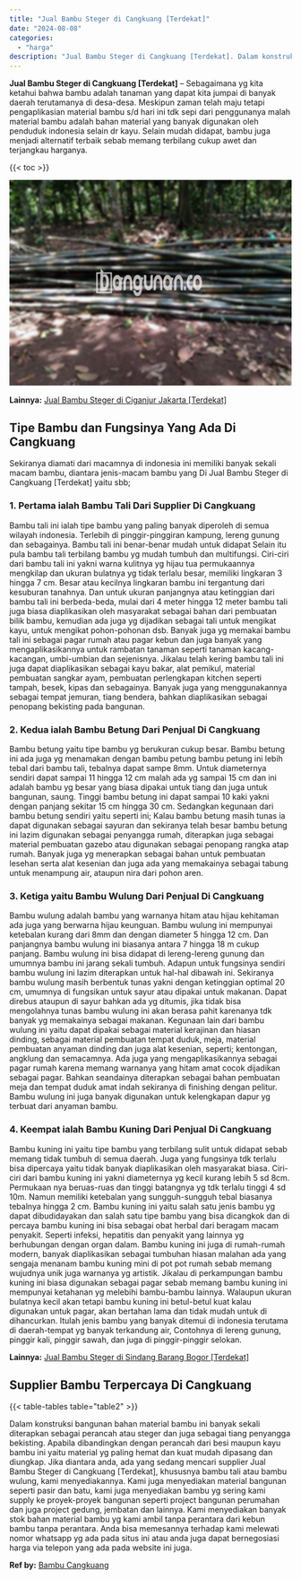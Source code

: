 ```yaml
---
title: "Jual Bambu Steger di Cangkuang [Terdekat]"
date: "2024-08-08"
categories: 
  - "harga"
description: "Jual Bambu Steger di Cangkuang [Terdekat]. Dalam konstruksi bangunan bahan material bambu ini banyak sekali diterapkan sebagai perancah atau steger dan juga..."
---
```


**Jual Bambu Steger di Cangkuang \[Terdekat\]** – Sebagaimana yg kita ketahui bahwa bambu adalah tanaman yang dapat kita jumpai di banyak daerah terutamanya di desa-desa. Meskipun zaman telah maju tetapi pengaplikasian material bambu s/d hari ini tdk sepi dari penggunanya malah material bambu adalah bahan material yang banyak digunakan oleh penduduk indonesia selain dr kayu. Selain mudah didapat, bambu juga menjadi alternatif terbaik sebab memang terbilang cukup awet dan terjangkau harganya.

{{< toc >}}

![Jual Bambu Steger di Cangkuang [Terdekat]](/images/jual-bambu-tali-27.png)

**Lainnya:** [Jual Bambu Steger di Ciganjur Jakarta \[Terdekat\]](https://bambu.bangunan.co/jual-bambu-steger-di-ciganjur-jakarta-terdekat/)

## Tipe Bambu dan Fungsinya Yang Ada Di Cangkuang

Sekiranya diamati dari macamnya di indonesia ini memiliki banyak sekali macam bambu, diantara jenis-macam bambu yang Di Jual Bambu Steger di Cangkuang \[Terdekat\] yaitu sbb;

### 1\. Pertama ialah Bambu Tali Dari Supplier Di Cangkuang

Bambu tali ini ialah tipe bambu yang paling banyak diperoleh di semua wilayah indonesia. Terlebih di pinggir-pinggiran kampung, lereng gunung dan sebagainya. Bambu tali ini benar-benar mudah untuk didapat Selain itu pula bambu tali terbilang bambu yg mudah tumbuh dan multifungsi. Ciri-ciri dari bambu tali ini yakni warna kulitnya yg hijau tua permukaannya mengkilap dan ukuran bulatnya yg tidak terlalu besar, memiliki lingkaran 3 hingga 7 cm. Besar atau kecilnya lingkaran bambu ini tergantung dari kesuburan tanahnya. Dan untuk ukuran panjangnya atau ketinggian dari bambu tali ini berbeda-beda, mulai dari 4 meter hingga 12 meter bambu tali juga biasa diaplikasikan oleh masyarakat sebagai bahan dari pembuatan bilik bambu, kemudian ada juga yg dijadikan sebagai tali untuk mengikat kayu, untuk mengikat pohon-pohonan dsb. Banyak juga yg memakai bambu tali ini sebagai pagar rumah atau pagar kebun dan juga banyak yang mengaplikasikannya untuk rambatan tanaman seperti tanaman kacang-kacangan, umbi-umbian dan sejenisnya. Jikalau telah kering bambu tali ini juga dapat diaplikasikan sebagai kayu bakar, alat pemikul, material pembuatan sangkar ayam, pembuatan perlengkapan kitchen seperti tampah, besek, kipas dan sebagainya. Banyak juga yang menggunakannya sebagai tempat jemuran, tiang bendera, bahkan diaplikasikan sebagai penopang bekisting pada bangunan.

### 2\. Kedua ialah Bambu Betung Dari Penjual Di Cangkuang

Bambu betung yaitu tipe bambu yg berukuran cukup besar. Bambu betung ini ada juga yg menamakan dengan bambu petung bambu petung ini lebih tebal dari bambu tali, tebalnya dapat sampe 8mm. Untuk diameternya sendiri dapat sampai 11 hingga 12 cm malah ada yg sampai 15 cm dan ini adalah bambu yg besar yang biasa dipakai untuk tiang dan juga untuk bangunan, saung. Tinggi bambu betung ini dapat sampai 10 kaki yakni dengan panjang sekitar 15 cm hingga 30 cm. Sedangkan kegunaan dari bambu betung sendiri yaitu seperti ini; Kalau bambu betung masih tunas ia dapat digunakan sebagai sayuran dan sekiranya telah besar bambu betung ini lazim digunakan sebagai penyangga rumah, diterapkan juga sebagai material pembuatan gazebo atau digunakan sebagai penopang rangka atap rumah. Banyak juga yg menerapkan sebagai bahan untuk pembuatan lesehan serta alat kesenian dan juga ada yang memakainya sebagai tabung untuk menampung air, ataupun nira dari pohon aren.

### 3\. Ketiga yaitu Bambu Wulung Dari Penjual Di Cangkuang

Bambu wulung adalah bambu yang warnanya hitam atau hijau kehitaman ada juga yang berwarna hijau keunguan. Bambu wulung ini mempunyai ketebalan kurang dari 8mm dan dengan diameter 5 hingga 12 cm. Dan panjangnya bambu wulung ini biasanya antara 7 hingga 18 m cukup panjang. Bambu wulung ini bisa didapat di lereng-lereng gunung dan umumnya bambu ini jarang sekali tumbuh. Adapun untuk fungsinya sendiri bambu wulung ini lazim diterapkan untuk hal-hal dibawah ini. Sekiranya bambu wulung masih berbentuk tunas yakni dengan ketinggian optimal 20 cm, umumnya di fungsikan untuk sayur atau dipakai untuk makanan. Dapat direbus ataupun di sayur bahkan ada yg ditumis, jika tidak bisa mengolahnya tunas bambu wulung ini akan berasa pahit karenanya tdk banyak yg memakainya sebagai makanan. Kegunaan lain dari bambu wulung ini yaitu dapat dipakai sebagai material kerajinan dan hiasan dinding, sebagai material pembuatan tempat duduk, meja, material pembuatan anyaman dinding dan juga alat kesenian, seperti; kentongan, angklung dan semacamnya. Ada juga yang mengaplikasikannya sebagai pagar rumah karena memang warnanya yang hitam amat cocok dijadikan sebagai pagar. Bahkan seandainya diterapkan sebagai bahan pembuatan meja dan tempat duduk amat indah sekiranya di finishing dengan pelitur. Bambu wulung ini juga banyak digunakan untuk kelengkapan dapur yg terbuat dari anyaman bambu.

### 4\. Keempat ialah Bambu Kuning Dari Penjual Di Cangkuang

Bambu kuning ini yaitu tipe bambu yang terbilang sulit untuk didapat sebab memang tidak tumbuh di semua daerah. Juga yang fungsinya tdk terlalu bisa dipercaya yaitu tidak banyak diaplikasikan oleh masyarakat biasa. Ciri-ciri dari bambu kuning ini yakni diameternya yg kecil kurang lebih 5 sd 8cm. Permukaan nya beruas-ruas dan tinggi batangnya yg tdk terlalu tinggi 4 sd 10m. Namun memiliki ketebalan yang sungguh-sungguh tebal biasanya tebalnya hingga 2 cm. Bambu kuning ini yaitu salah satu jenis bambu yg dapat dibudidayakan dan salah satu tipe bambu yang bisa dicangkok dan di percaya bambu kuning ini bisa sebagai obat herbal dari beragam macam penyakit. Seperti infeksi, hepatitis dan penyakit yang lainnya yg berhubungan dengan organ dalam. Bambu kuning ini juga di rumah-rumah modern, banyak diaplikasikan sebagai tumbuhan hiasan malahan ada yang sengaja menanam bambu kuning mini di pot pot rumah sebab memang wujudnya unik juga warnanya yg artistik. Jikalau di perkampungan bambu kuning ini biasa digunakan sebagai pagar sebab memang bambu kuning ini mempunyai ketahanan yg melebihi bambu-bambu lainnya. Walaupun ukuran bulatnya kecil akan tetapi bambu kuning ini betul-betul kuat kalau digunakan untuk pagar, akan bertahan lama dan tidak mudah untuk di dihancurkan. Itulah jenis bambu yang banyak ditemui di indonesia terutama di daerah-tempat yg banyak terkandung air, Contohnya di lereng gunung, pinggir kali, pinggir sawah, dan juga di pinggir-pinggir selokan.

**Lainnya:** [Jual Bambu Steger di Sindang Barang Bogor \[Terdekat\]](https://bambu.bangunan.co/jual-bambu-steger-di-sindang-barang-bogor-terdekat/)

## Supplier Bambu Terpercaya Di Cangkuang

{{< table-tables table="table2" >}}

Dalam konstruksi bangunan bahan material bambu ini banyak sekali diterapkan sebagai perancah atau steger dan juga sebagai tiang penyangga bekisting. Apabila dibandingkan dengan perancah dari besi maupun kayu bambu ini yaitu material yg paling hemat dan kuat mudah dipasang dan diungkap. Jika diantara anda, ada yang sedang mencari supplier Jual Bambu Steger di Cangkuang \[Terdekat\], khususnya bambu tali atau bambu wulung, kami menyediakannya. Kami juga menyediakan material bangunan seperti pasir dan batu, kami juga menyediakan bambu yg sering kami supply ke proyek-proyek bangunan seperti project bangunan perumahan dan juga project gedung, jembatan dan lainnya. Kami menyediakan banyak stok bahan material bambu yg kami ambil tanpa perantara dari kebun bambu tanpa perantara. Anda bisa memesannya terhadap kami melewati nomor whatsapp yg ada pada situs ini atau anda juga dapat bernegosiasi harga via telepon yang ada pada website ini juga.

**Ref by:** [Bambu Cangkuang](https://id.wikipedia.org/wiki/Bambu)
